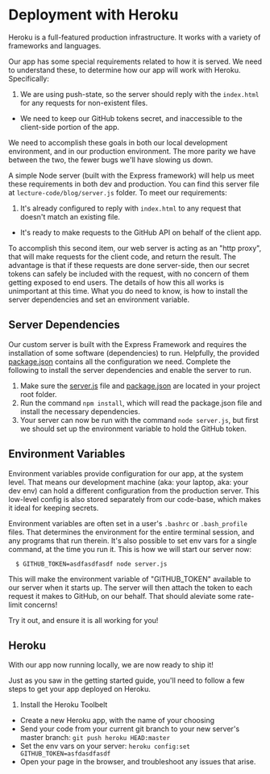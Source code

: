 # Deployment with Heroku

Heroku is a full-featured production infrastructure. It works with a variety of frameworks and languages.

Our app has some special requirements related to how it is served. We need to understand these, to determine how our app will work with Heroku. Specifically:

 1. We are using push-state, so the server should reply with the `index.html` for any requests for non-existent files.
 - We need to keep our GitHub tokens secret, and inaccessible to the client-side portion of the app.

We need to accomplish these goals in both our local development environment, and in our production environment. The more parity we have between the two, the fewer bugs we'll have slowing us down.

A simple Node server (built with the Express framework) will help us meet these requirements in both dev and production. You can find this server file at `lecture-code/blog/server.js` folder. To meet our requirements:

 1. It's already configured to reply with `index.html` to any request that doesn't match an existing file.
 - It's ready to make requests to the GitHub API on behalf of the client app.

To accomplish this second item, our web server is acting as an "http proxy", that will make requests for the client code, and return the result. The advantage is that if these requests are done server-side, then our secret tokens can safely be included with the request, with no concern of them getting exposed to end users. The details of how this all works is unimportant at this time. What you do need to know, is how to install the server dependencies and set an environment variable.

## Server Dependencies

Our custom server is built with the Express Framework and requires the installation of some software (dependencies) to run. Helpfully, the provided [package.json](https://github.com/codefellows/sea-301d1/blob/master/class-13-production-deployment/lecture-code/blog/package.json) contains all the configuration we need. Complete the following to install the server dependencies and enable the server to run.

1. Make sure the [server.js](https://github.com/codefellows/sea-301d1/blob/master/class-13-production-deployment/lecture-code/blog/server.js) file and [package.json](https://github.com/codefellows/sea-301d1/blob/master/class-13-production-deployment/lecture-code/blog/package.json) are located in your project root folder.
2. Run the command `npm install`, which will read the package.json file and install the necessary dependencies.
3. Your server can now be run with the command `node server.js`, but first we should set up the environment variable to hold the GitHub token.

## Environment Variables

Environment variables provide configuration for our app, at the system level. That means our development machine (aka: your laptop, aka: your dev env) can hold a different configuration from the production server. This low-level config is also stored separately from our code-base, which makes it ideal for keeping secrets.

Environment variables are often set in a user's `.bashrc` or `.bash_profile` files. That determines the environment for the entire terminal session, and any programs that run therein. It's also possible to set env vars for a single command, at the time you run it. This is how we will start our server now:

`  $ GITHUB_TOKEN=asdfasdfasdf node server.js`

This will make the environment variable of "GITHUB_TOKEN" available to our server when it starts up. The server will then attach the token to each request it makes to GitHub, on our behalf. That should aleviate some rate-limit concerns!

Try it out, and ensure it is all working for you!

## Heroku

With our app now running locally, we are now ready to ship it!

Just as you saw in the getting started guide, you'll need to follow a few steps to get your app deployed on Heroku.

 1. Install the Heroku Toolbelt
 - Create a new Heroku app, with the name of your choosing
 - Send your code from your current git branch to your new server's master branch:
 `git push heroku HEAD:master`
 - Set the env vars on your server:
 `heroku config:set GITHUB_TOKEN=asfdasdfasdf`
 - Open your page in the browser, and troubleshoot any issues that arise.
